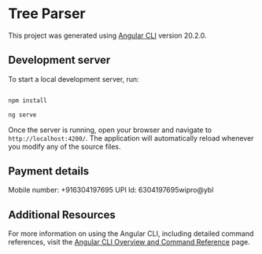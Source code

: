 # Tree Parser

This project was generated using [Angular CLI](https://github.com/angular/angular-cli) version 20.2.0.

## Development server

To start a local development server, run:

```bash

npm install

ng serve
```

Once the server is running, open your browser and navigate to `http://localhost:4200/`. The application will automatically reload whenever you modify any of the source files.

## Payment details

Mobile number: +916304197695
UPI Id: 6304197695wipro@ybl

## Additional Resources

For more information on using the Angular CLI, including detailed command references, visit the [Angular CLI Overview and Command Reference](https://angular.dev/tools/cli) page.
